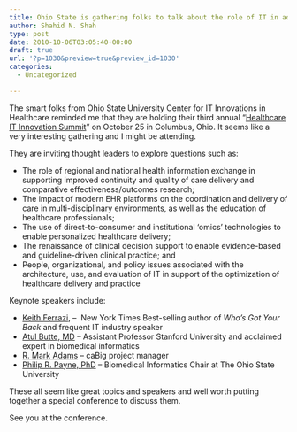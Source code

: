 ```yaml
---
title: Ohio State is gathering folks to talk about the role of IT in advancing care delivery and practice
author: Shahid N. Shah
type: post
date: 2010-10-06T03:05:40+00:00
draft: true
url: '?p=1030&preview=true&preview_id=1030'
categories:
  - Uncategorized

---
```

The smart folks from Ohio State University Center for IT Innovations in Healthcare reminded me that they are holding their third annual “[Healthcare IT Innovation Summit][1]” on October 25 in Columbus, Ohio. It seems like a very interesting gathering and I might be attending.

They are inviting thought leaders to explore questions such as:

  * The role of regional and national health information exchange in supporting improved continuity and quality of care delivery and comparative effectiveness/outcomes research;
  * The impact of modern EHR platforms on the coordination and delivery of care in multi-disciplinary environments, as well as the education of healthcare professionals;
  * The use of direct-to-consumer and institutional ‘omics’ technologies to enable personalized healthcare delivery;
  * The renaissance of clinical decision support to enable evidence-based and guideline-driven clinical practice; and
  * People, organizational, and policy issues associated with the architecture, use, and evaluation of IT in support of the optimization of healthcare delivery and practice

Keynote speakers include:

  * [Keith Ferrazi][2], –  New York Times Best-selling author of _Who’s Got Your Back_ and frequent IT industry speaker
  * [Atul Butte, MD][3] – Assistant Professor Stanford University and acclaimed expert in biomedical informatics
  * [R. Mark Adams][4] – caBig project manager
  * [Philip R. Payne, PhD][5] – Biomedical Informatics Chair at The Ohio State University

These all seem like great topics and speakers and well worth putting together a special conference to discuss them.

See you at the conference.

 [1]: http://citih.osumc.edu/about/citih-summit/register-for-summit
 [2]: http://citih.osumc.edu/about/citih-summit/speaker-bios/2010/keith-ferrazi
 [3]: http://citih.osumc.edu/about/citih-summit/speaker-bios/2010/atul-butte
 [4]: http://citih.osumc.edu/about/citih-summit/speaker-bios/2010/r-mark-adams
 [5]: http://citih.osumc.edu/about/people/bio-page?r=638